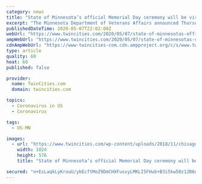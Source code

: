 ```yaml
---
category: news
title: "State of Minnesota’s official Memorial Day ceremony will be virtual"
excerpt: "The Minnesota Department of Veterans Affairs announced Thursday that it will not hold an in-person public ceremony to celebrate Memorial Day this year because of coronavirus concerns. The agency"
publishedDateTime: 2020-05-07T22:02:00Z
webUrl: "https://www.twincities.com/2020/05/07/state-of-minnesotas-official-memorial-day-ceremony-will-be-virtual/"
ampWebUrl: "https://www.twincities.com/2020/05/07/state-of-minnesotas-official-memorial-day-ceremony-will-be-virtual/amp/"
cdnAmpWebUrl: "https://www-twincities-com.cdn.ampproject.org/c/s/www.twincities.com/2020/05/07/state-of-minnesotas-official-memorial-day-ceremony-will-be-virtual/amp/"
type: article
quality: 60
heat: 60
published: false

provider:
  name: TwinCities.com
  domain: twincities.com

topics:
  - Coronavirus in US
  - Coronavirus

tags:
  - US-MN

images:
  - url: "https://www.twincities.com/wp-content/uploads/2018/11/chisago-county-all-v.jpg?w=1024&h=576"
    width: 1024
    height: 576
    title: "State of Minnesota’s official Memorial Day ceremony will be virtual"

secured: "n+EsLaqkLyKrouU/ybEcftMoZ9DmCHXFusvyLMKLI5FHub+B3i5kw50z12B6qbf9as67KNTmr7+s1R2jZMIx3G+vAEiQMry0jXVyjSuAWn++fkQfcgbFF0LivjOu0MULkrH08W7xB2euprZUJvIvscVsIq9HWmJrGI/fby5g/SEVyqpKgqsgoZ+Qv2GehK0Oj4W2DeGg3bHmeGetiiGgJsoP02263DzpwHsIqTKRlY8rVtisky4hkGa/V70nlfzxcN5QosX80oPqAsQlh4yO7Dgv5WwvgRjRucdZkB3m4+noZhv94p4A6J+ql9DxhjJs;9Ps2r4GGDXQzLTYVb2TruQ=="
---
```


